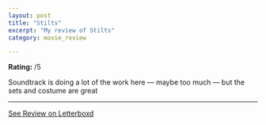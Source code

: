 ```yaml
---
layout: post
title: "Stilts"
excerpt: "My review of Stilts"
category: movie_review

---
```


**Rating:** /5

Soundtrack is doing a lot of the work here — maybe too much — but the sets and costume are great

<hr>

[See Review on Letterboxd](https://boxd.it/4K7QBX)
